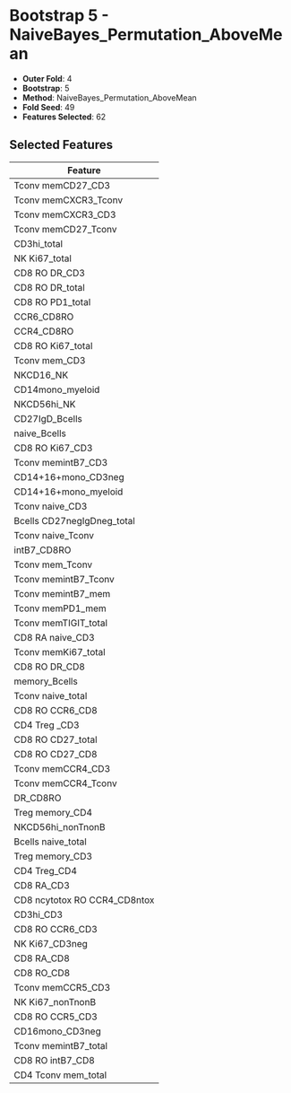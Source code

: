 # Bootstrap 5 - NaiveBayes_Permutation_AboveMean

- **Outer Fold**: 4
- **Bootstrap**: 5
- **Method**: NaiveBayes_Permutation_AboveMean
- **Fold Seed**: 49
- **Features Selected**: 62

## Selected Features

| Feature |
|---------|
| Tconv memCD27_CD3 |
| Tconv memCXCR3_Tconv |
| Tconv memCXCR3_CD3 |
| Tconv memCD27_Tconv |
| CD3hi_total |
| NK Ki67_total |
| CD8 RO DR_CD3 |
| CD8 RO DR_total |
| CD8 RO PD1_total |
| CCR6_CD8RO |
| CCR4_CD8RO |
| CD8 RO Ki67_total |
| Tconv mem_CD3 |
| NKCD16_NK |
| CD14mono_myeloid |
| NKCD56hi_NK |
| CD27IgD_Bcells |
| naive_Bcells |
| CD8  RO Ki67_CD3 |
| Tconv memintB7_CD3 |
| CD14+16+mono_CD3neg |
| CD14+16+mono_myeloid |
| Tconv naive_CD3 |
| Bcells CD27negIgDneg_total |
| Tconv naive_Tconv |
| intB7_CD8RO |
| Tconv mem_Tconv |
| Tconv memintB7_Tconv |
| Tconv memintB7_mem |
| Tconv memPD1_mem |
| Tconv memTIGIT_total |
| CD8 RA naive_CD3 |
| Tconv memKi67_total |
| CD8 RO DR_CD8 |
| memory_Bcells |
| Tconv naive_total |
| CD8 RO CCR6_CD8 |
| CD4 Treg _CD3 |
| CD8 RO CD27_total |
| CD8 RO CD27_CD8 |
| Tconv memCCR4_CD3 |
| Tconv memCCR4_Tconv |
| DR_CD8RO |
| Treg memory_CD4 |
| NKCD56hi_nonTnonB |
| Bcells naive_total |
| Treg memory_CD3 |
| CD4 Treg_CD4 |
| CD8 RA_CD3 |
| CD8 ncytotox RO CCR4_CD8ntox |
| CD3hi_CD3 |
| CD8 RO CCR6_CD3 |
| NK Ki67_CD3neg |
| CD8 RA_CD8 |
| CD8 RO_CD8 |
| Tconv memCCR5_CD3 |
| NK Ki67_nonTnonB |
| CD8 RO CCR5_CD3 |
| CD16mono_CD3neg |
| Tconv memintB7_total |
| CD8 RO intB7_CD8 |
| CD4 Tconv mem_total |
